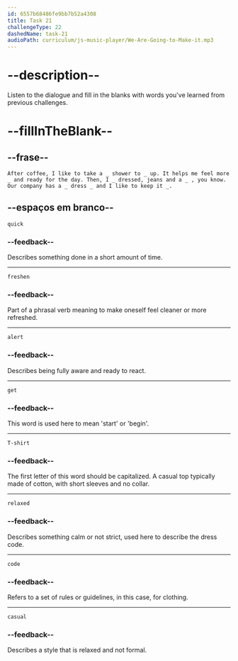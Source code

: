 ```yaml
---
id: 6557b68486fe9bb7b52a4308
title: Task 21
challengeType: 22
dashedName: task-21
audioPath: curriculum/js-music-player/We-Are-Going-to-Make-it.mp3
---
```


<!--
AUDIO REFERENCE: 
Sarah: After coffee, I like to take a quick shower to freshen up. It helps me feel more alert and ready for the day. Then, I get dressed, jeans and a T-shirt, you know. Our company has a relaxed dress code and I like to keep it casual.
-->

# --description--

Listen to the dialogue and fill in the blanks with words you've learned from previous challenges.

# --fillInTheBlank--

## --frase--

`After coffee, I like to take a _ shower to _ up. It helps me feel more _ and ready for the day. Then, I _ dressed, jeans and a _ , you know. Our company has a _ dress _ and I like to keep it _.`

## --espaços em branco--

`quick`

### --feedback--

Describes something done in a short amount of time.

---

`freshen`

### --feedback--

Part of a phrasal verb meaning to make oneself feel cleaner or more refreshed.

---

`alert`

### --feedback--

Describes being fully aware and ready to react.

---

`get`

### --feedback--

This word is used here to mean 'start' or 'begin'.

---

`T-shirt`

### --feedback--
The first letter of this word should be capitalized. A casual top typically made of cotton, with short sleeves and no collar.

---

`relaxed`

### --feedback--

Describes something calm or not strict, used here to describe the dress code.

---

`code`

### --feedback--

Refers to a set of rules or guidelines, in this case, for clothing.

---

`casual`

### --feedback--

Describes a style that is relaxed and not formal.
